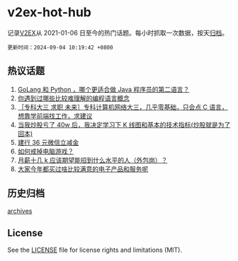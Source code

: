 # v2ex-hot-hub

 记录[V2EX](https://www.v2ex.com/)从 2021-01-06 日至今的热门话题。每小时抓取一次数据，按天[归档](archives)。

`更新时间：2024-09-04 10:19:42 +0800`

## 热议话题

1. [GoLang 和 Python ，哪个更适合做 Java 程序员的第二语言？](https://www.v2ex.com/t/1069847)
1. [你遇到过哪些比较难理解的编程语言概念](https://www.v2ex.com/t/1069983)
1. [［专科大三 求职 未来］专科计算机网络大三，几乎零基础，只会点 C 语言，想靠学前端找工作，求建议](https://www.v2ex.com/t/1069836)
1. [当我炒股亏了 40w 后，我决定学习下 K 线图和基本的技术指标(炒股就是为了回本)](https://www.v2ex.com/t/1069998)
1. [建行 36 元微信立减金](https://www.v2ex.com/t/1069900)
1. [如何戒掉电脑游戏？](https://www.v2ex.com/t/1069941)
1. [月薪十几 k 应该期望能招到什么水平的人（外包岗）？](https://www.v2ex.com/t/1069977)
1. [大家今年都买过啥比较满意的电子产品和服务呢](https://www.v2ex.com/t/1069838)

## 历史归档

[archives](archives)

## License

See the [LICENSE](LICENSE) file for license rights and limitations (MIT).
